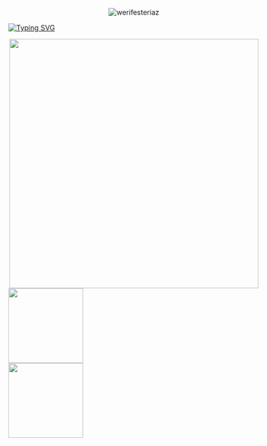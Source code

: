 <p align="center"> <img src="https://komarev.com/ghpvc/?username=werifesteriaz&label=%3C%F0%9D%9F%91&color=8eced4&style=flat" alt="werifesteriaz" /> </p>

[![Typing SVG](https://readme-typing-svg.herokuapp.com?font=Newsreader&weight=250&size=22&pause=1000&color=A0A9BC&center=true&width=435&lines=%22It's+worse+to+be+nothing+with+you.%22)](https://git.io/typing-svg)

<div align="center">
<img src="https://files.catbox.moe/bgh0xj.png" width="500">
</div>

<div class="row">
  <div class="column">
    <img src="https://files.catbox.moe/8f5hot.png" width="150">
  </div>
  <div class="column">
    <img src="https://files.catbox.moe/evfahg.png" width="150">
  </div>
</div>
